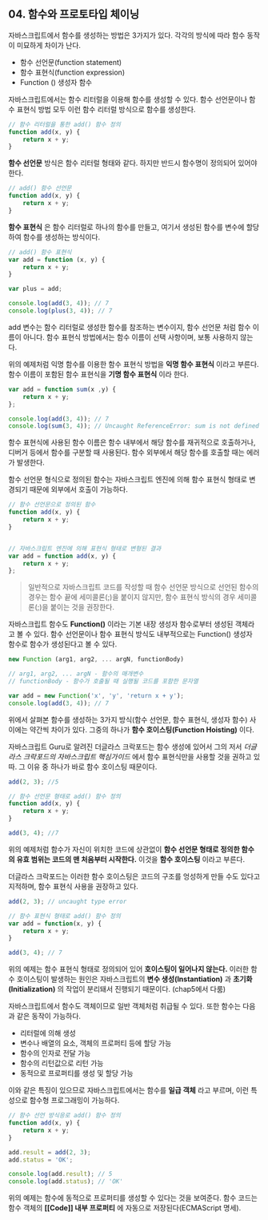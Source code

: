 ## 04. 함수와 프로토타입 체이닝

자바스크립트에서 함수를 생성하는 방법은 3가지가 있다. 각각의 방식에 따라 함수 동작이 미묘하게 차이가 난다.

- 함수 선언문(function statement)
- 함수 표현식(function expression)
- Function () 생성자 함수

자바스크립트에서는 함수 리터럴을 이용해 함수를 생성할 수 있다. 함수 선언문이나 함수 표현식 방법 모두 이런 함수 리터럴 방식으로 함수를 생성한다.

```javascript
// 함수 리터럴을 통한 add() 함수 정의
function add(x, y) {
    return x + y;
}
```

__함수 선언문__ 방식은 함수 리터럴 형태와 같다. 하지만 반드시 함수명이 정의되어 있어야 한다.

```javascript
// add() 함수 선언문
function add(x, y) {
    return x + y;
}
```

__함수 표현식__ 은 함수 리터럴로 하나의 함수를 만들고, 여기서 생성된 함수를 변수에 할당하여 함수를 생성하는 방식이다.

```javascript
// add() 함수 표현식
var add = function (x, y) {
    return x + y;
}

var plus = add;

console.log(add(3, 4)); // 7
console.log(plus(3, 4)); // 7
```

add 변수는 함수 리터럴로 생성한 함수를 참조하는 변수이지, 함수 선언문 처럼 함수 이름이 아니다. 함수 표현식 방법에서는 함수 이름이 선택 사항이며, 보통 사용하지 않는다.

위의 예제처럼 익명 함수를 이용한 함수 표현식 방법을 __익명 함수 표현식__ 이라고 부른다. 함수 이름이 포함된 함수 표현식을 __기명 함수 표현식__ 이라 한다.

```javascript
var add = function sum(x ,y) {
    return x + y;
};

console.log(add(3, 4)); // 7
console.log(sum(3, 4)); // Uncaught ReferenceError: sum is not defined 에러 발생
```

함수 표현식에 사용된 함수 이름은 함수 내부에서 해당 함수를 재귀적으로 호출하거나, 디버거 등에서 함수를 구분할 때 사용된다. 함수 외부에서 해당 함수를 호출할 때는 에러가 발생한다.

함수 선언문 형식으로 정의된 함수는 자바스크립트 엔진에 의해 함수 표현식 형태로 변경되기 때문에 외부에서 호출이 가능하다.

```javascript
// 함수 선언문으로 정의된 함수
function add(x, y) {
    return x + y;
}


// 자바스크립트 엔진에 의해 표현식 형태로 변형된 결과
var add = function add(x, y) {
    return x + y;
};
```

> 일반적으로 자바스크립트 코드를 작성할 때 함수 선언문 방식으로 선언된 함수의 경우는 함수 끝에 세미콜론(;)을 붙이지 않지만, 함수 표현식 방식의 경우 세미콜론(;)을 붙이는 것을 권장한다.

자바스크립트 함수도 __Function()__ 이라는 기본 내장 생성자 함수로부터 생성된 객체라고 볼 수 있다. 함수 선언문이나 함수 표현식 방식도 내부적으로는 Function() 생성자 함수로 함수가 생성된다고 볼 수 있다.

```javascript
new Function (arg1, arg2, ... argN, functionBody)

// arg1, arg2, ... argN - 함수의 매개변수
// functionBody - 함수가 호출될 때 실행될 코드를 포함한 문자열
```

```javascript
var add = new Function('x', 'y', 'return x + y');
console.log(add(3, 4)); // 7
```

위에서 살펴본 함수를 생성하는 3가지 방식(함수 선언문, 함수 표현식, 생성자 함수) 사이에는 약간씩 차이가 있다. 그중의 하나가 __함수 호이스팅(Function Hoisting)__ 이다.

자바스크립트 Guru로 알려진 더글라스 크락포드는 함수 생성에 있어서 그의 저서 *더글라스 크락포드의 자바스크립트 핵심가이드* 에서 함수 표현식만을 사용할 것을 권하고 있따. 그 이유 중 하나가 바로 함수 호이스팅 때문이다.

```javascript
add(2, 3); //5

// 함수 선언문 형태로 add() 함수 정의
function add(x, y) {
    return x + y;
}

add(3, 4); //7
```

위의 예제처럼 함수가 자신이 위치한 코드에 상관없이 __함수 선언문 형태로 정의한 함수의 유효 범위는 코드의 맨 처음부터 시작한다.__ 이것을 __함수 호이스팅__ 이라고 부른다.

더글라스 크락포드는 이러한 함수 호이스팅은 코드의 구조를 엉성하게 만들 수도 있다고 지적하며, 함수 표현식 사용을 권장하고 있다.

```javascript
add(2, 3); // uncaught type error

// 함수 표현식 형태로 add() 함수 정의
var add = function(x, y) {
    return x + y;
}

add(3, 4); // 7
```

위의 예제는 함수 표현식 형태로 정의되어 있어 __호이스팅이 일어나지 않는다.__ 이러한 함수 호이스팅이 발생하는 원인은 자바스크립트의 __변수 생성(Instantiation)__ 과 __초기화(Initialization)__ 의 작업이 분리돼서 진행되기 때문이다. (chap5에서 다룸)

자바스크립트에서 함수도 객체이므로 일반 객체처럼 취급될 수 있다. 또한 함수는 다음과 같은 동작이 가능하다.

- 리터럴에 의해 생성
- 변수나 배열의 요소, 객체의 프로퍼티 등에 할당 가능
- 함수의 인자로 전달 가능
- 함수의 리턴값으로 리턴 가능
- 동적으로 프로퍼티를 생성 및 할당 가능

이와 같은 특징이 있으므로 자바스크립트에서는 함수를 __일급 객체__ 라고 부르며, 이런 특성으로 함수형 프로그래밍이 가능하다.

```javascript
// 함수 선언 방식응로 add() 함수 정의
function add(x, y) {
    return x + y;
}

add.result = add(2, 3);
add.status = 'OK';

console.log(add.result); // 5
console.log(add.status); // 'OK'
```

위의 예제는 함수에 동적으로 프로퍼티를 생성할 수 있다는 것을 보여준다. 함수 코드는 함수 객체의 __[[Code]] 내부 프로퍼티__ 에 자동으로 저장된다(ECMAScript 명세).
